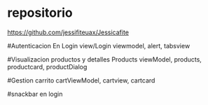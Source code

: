 # repositorio
https://github.com/jessifiteuax/Jessicafite

#Autenticacion
En Login view/Login viewmodel, alert, tabsview

#Visualizacion productos y detalles
Products viewModel, products, productcard, productDialog

#Gestion carrito
cartViewModel, cartview, cartcard

#snackbar 
en login
